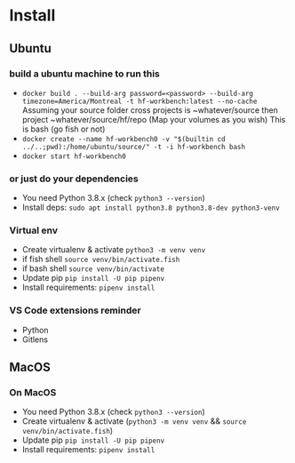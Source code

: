 # Install

## Ubuntu

### build a ubuntu machine to run this
* `docker build . --build-arg password=<password> --build-arg timezone=America/Montreal -t hf-workbench:latest --no-cache `
Assuming your source folder cross projects is ~whatever/source then project ~whatever/source/hf/repo (Map your volumes as you wish)
This is bash (go fish or not)
* `docker create --name hf-workbench0 -v "$(builtin cd ../..;pwd):/home/ubuntu/source/" -t -i hf-workbench bash`
* `docker start hf-workbench0`

### or just do your dependencies
* You need Python 3.8.x (check `python3 --version`)
* Install deps: `sudo apt install python3.8 python3.8-dev python3-venv`

### Virtual env
* Create virtualenv & activate `python3 -m venv venv` 
* if fish shell `source venv/bin/activate.fish`
* if bash shell `source venv/bin/activate`
* Update pip `pip install -U pip pipenv`
* Install requirements: `pipenv install`

### VS Code extensions reminder
* Python
* Gitlens

## MacOS

### On MacOS
* You need Python 3.8.x (check `python3 --version`)
* Create virtualenv & activate (`python3 -m venv venv` && `source venv/bin/activate.fish`)
* Update pip `pip install -U pip pipenv`
* Install requirements: `pipenv install`

